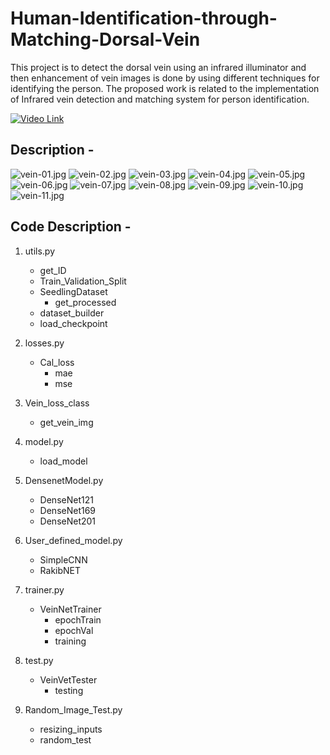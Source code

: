 # Human-Identification-through-Matching-Dorsal-Vein
This project is to detect the dorsal vein using an infrared illuminator and then enhancement of vein images is done by using different techniques for identifying the person. The proposed work is related to the implementation of Infrared vein detection and matching system for person identification.

[![Video Link](https://youtu.be/0xPcVjBJbuc)](https://youtu.be/0xPcVjBJbuc)

## Description - 

![vein-01.jpg](https://github.com/FarhatBuet14/Human-Identification-through-Matching-Dorsal-Vein/blob/master/Images/vein-01.jpg)
![vein-02.jpg](https://github.com/FarhatBuet14/Human-Identification-through-Matching-Dorsal-Vein/blob/master/Images/vein-02.jpg)
![vein-03.jpg](https://github.com/FarhatBuet14/Human-Identification-through-Matching-Dorsal-Vein/blob/master/Images/vein-03.jpg)
![vein-04.jpg](https://github.com/FarhatBuet14/Human-Identification-through-Matching-Dorsal-Vein/blob/master/Images/vein-04.jpg)
![vein-05.jpg](https://github.com/FarhatBuet14/Human-Identification-through-Matching-Dorsal-Vein/blob/master/Images/vein-05.jpg)
![vein-06.jpg](https://github.com/FarhatBuet14/Human-Identification-through-Matching-Dorsal-Vein/blob/master/Images/vein-06.jpg)
![vein-07.jpg](https://github.com/FarhatBuet14/Human-Identification-through-Matching-Dorsal-Vein/blob/master/Images/vein-07.jpg)
![vein-08.jpg](https://github.com/FarhatBuet14/Human-Identification-through-Matching-Dorsal-Vein/blob/master/Images/vein-08.jpg)
![vein-09.jpg](https://github.com/FarhatBuet14/Human-Identification-through-Matching-Dorsal-Vein/blob/master/Images/vein-09.jpg)
![vein-10.jpg](https://github.com/FarhatBuet14/Human-Identification-through-Matching-Dorsal-Vein/blob/master/Images/vein-10.jpg)
![vein-11.jpg](https://github.com/FarhatBuet14/Human-Identification-through-Matching-Dorsal-Vein/blob/master/Images/vein-11.jpg)


## Code Description - 
 	
1. utils.py
	- get_ID
	- Train_Validation_Split
	- SeedlingDataset
    	- get_processed
	- dataset_builder
	- load_checkpoint

2. losses.py
	- Cal_loss 
		- mae
		- mse

3. Vein_loss_class
	- get_vein_img

4. model.py
	- load_model
	
5. DensenetModel.py
	- DenseNet121
	- DenseNet169
	- DenseNet201

6. User_defined_model.py
	- SimpleCNN
	- RakibNET
 	
5. trainer.py
	- VeinNetTrainer
		- epochTrain
		- epochVal
		- training

6. test.py
	- VeinVetTester
		- testing

7. Random_Image_Test.py
	- resizing_inputs
	- random_test
